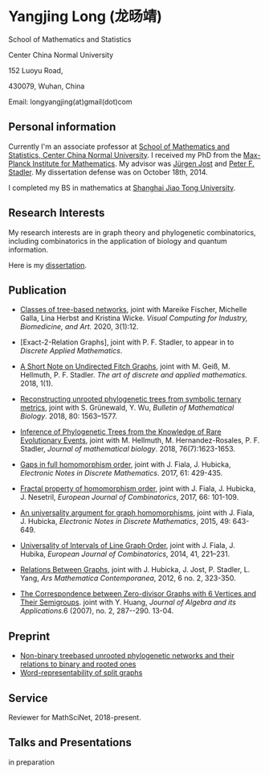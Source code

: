 
# Yangjing Long (龙旸靖)

School of Mathematics and Statistics

Center China Normal University

152 Luoyu Road,

430079, Wuhan, China

Email: longyangjing(at)gmail(dot)com


## Personal information

Currently I'm an associate professor at [School of Mathematics and Statistics,
Center China Normal University](http://maths.ccnu.edu.cn/English/HO.htm/). I received my PhD from the [Max-Planck Institute for Mathematics]([https://www.mis.mpg.de/](https://www.mis.mpg.de/)). My advisor was [Jürgen Jost](https://www.mis.mpg.de/jjost/juergen-jost.html) and [Peter F. Stadler](http://www.bioinf.uni-leipzig.de/~studla/). My dissertation defense was on October 18th, 2014.

I completed my BS in mathematics at [Shanghai Jiao Tong University](https://www.math.sjtu.edu.cn).

## Research Interests

My research interests are in graph theory and phylogenetic combinatorics, including combinatorics in the application of biology and quantum information.

Here is my [dissertation](https://arxiv.org/abs/1404.5334).

## Publication
- [Classes of tree-based networks](https://pubmed.ncbi.nlm.nih.gov/32415350/), joint with Mareike Fischer, Michelle Galla, Lina Herbst and Kristina Wicke. *Visual Computing for Industry,*
  *Biomedicine, and Art.* 2020, 3(1):12. 
  
  <!--Published 2020 May 15. -->
  
- [Exact-2-Relation Graphs], joint with P. F. Stadler, to appear in to *Discrete Applied Mathematics*.

- [A Short Note on Undirected Fitch Graphs](https://adam-journal.eu/index.php/ADAM/article/view/1245), joint with M. Geiß, M. Hellmuth, P. F. Stadler. *The art of discrete and applied mathematics.* 2018, 1(1).

- [Reconstructing unrooted phylogenetic trees from symbolic ternary metrics](https://link.springer.com/article/10.1007/s11538-018-0413-7),  joint with S. Grünewald, Y. Wu, *Bulletin of Mathematical Biology*. 2018, 80: 1563–1577.

- [Inference of Phylogenetic Trees from the Knowledge of Rare Evolutionary Events](https://www.ncbi.nlm.nih.gov/pubmed/29218395), joint with M. Hellmuth, M. Hernandez-Rosales,  P. F. Stadler, *Journal of mathematical biology*. 2018, 76(7):1623-1653.

- [Gaps in full homomorphism order](https://www.sciencedirect.com/science/article/pii/S1571065317301555), joint with J. Fiala, J. Hubicka, *Electronic Notes in Discrete Mathematics*. 2017, 61: 429-435.

- [Fractal property of homomorphism order](https://www.sciencedirect.com/science/article/pii/S0195669817300914), joint with J. Fiala, J. Hubicka, J. Nesetril, *European Journal of Combinatorics*, 2017, 66: 101-109.

- [An universality argument for graph homomorphisms](https://www.sciencedirect.com/science/article/pii/S157106531500133X), joint with J. Fiala, J. Hubicka, *Electronic Notes in Discrete Mathematics*, 2015, 49: 643-649.

- [Universality of Intervals of Line Graph Order](https://www.sciencedirect.com/science/article/pii/S0195669814000705), joint with J. Fiala, J. Hubika, *European Journal of Combinatorics*, 2014, 41, 221–231.

- [Relations Between Graphs](https://amc-journal.eu/index.php/amc/article/download/335/603), joint with J. Hubicka, J. Jost, P. Stadler, L. Yang, *Ars Mathematica Contemporanea*, 2012, 6 no. 2, 323-350.

- [The Correspondence between Zero-divisor Graphs with 6 Vertices and Their Semigroups](https://www.worldscientific.com/doi/10.1142/S021949880700220X). joint with Y. Huang, *Journal of Algebra and its Applications*.6 (2007), no. 2, 287--290. 13-04.

## Preprint

- [Non-binary treebased unrooted phylogenetic networks and their relations to binary and rooted ones](https://arxiv.org/abs/1810.06853)
- 
  [Word-representability of split graphs](https://arxiv.org/abs/1709.09725)





## Service

Reviewer for MathSciNet, 2018-present.



## Talks and Presentations

in preparation

